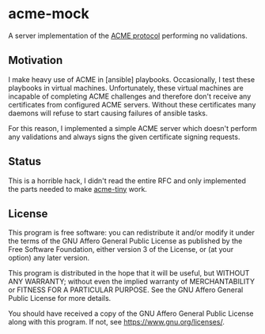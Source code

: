 # acme-mock

A server implementation of the [ACME protocol][RFC 8555] performing no validations.

## Motivation

I make heavy use of ACME in [ansible] playbooks. Occasionally, I test
these playbooks in virtual machines. Unfortunately, these virtual
machines are incapable of completing ACME challenges and therefore don't
receive any certificates from configured ACME servers. Without these
certificates many daemons will refuse to start causing failures of
ansible tasks.

For this reason, I implemented a simple ACME server which doesn't
perform any validations and always signs the given certificate signing
requests.

## Status

This is a horrible hack, I didn't read the entire RFC and only
implemented the parts needed to make [acme-tiny][acme-tiny github] work.

## License

This program is free software: you can redistribute it and/or modify it
under the terms of the GNU Affero General Public License as published by
the Free Software Foundation, either version 3 of the License, or (at
your option) any later version.

This program is distributed in the hope that it will be useful, but
WITHOUT ANY WARRANTY; without even the implied warranty of
MERCHANTABILITY or FITNESS FOR A PARTICULAR PURPOSE. See the GNU Affero
General Public License for more details.

You should have received a copy of the GNU Affero General Public License
along with this program. If not, see <https://www.gnu.org/licenses/>.

[RFC 8555]: https://tools.ietf.org/html/rfc8555
[ansible homepage]: https://ansible.com/
[acme-tiny github]: https://github.com/diafygi/acme-tiny
